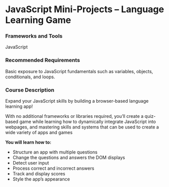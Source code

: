 # JavaScript Mini-Projects – Language Learning Game

### Frameworks and Tools

JavaScript

### Recommended Requirements

Basic exposure to JavaScript fundamentals such as variables, objects, conditionals, and loops.

### Course Description

Expand your JavaScript skills by building a browser-based language learning app!

With no additional frameworks or libraries required, you’ll create a quiz-based game while learning how to dynamically integrate JavaScript into webpages, and mastering skills and systems that can be used to create a wide variety of apps and games

**You will learn how to:**

- Structure an app with multiple questions
- Change the questions and answers the DOM displays
- Detect user input
- Process correct and incorrect answers
- Track and display scores
- Style the app’s appearance
